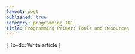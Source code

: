 ```yaml
---
layout: post
published: true
category: programming 101
title: Programming Primer: Tools and Resources
---
```

[ To-do: Write article ]
